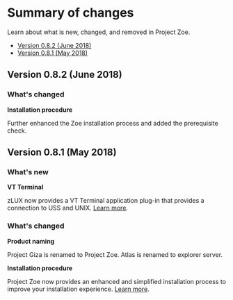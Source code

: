 # Summary of changes

Learn about what is new, changed, and removed in Project Zoe.

- [Version 0.8.2 (June 2018)](summaryofchanges.md#version-082-june-2018)
- [Version 0.8.1 (May 2018)](summaryofchanges.md#version-081-may-2018)

## Version 0.8.2 (June 2018)

### What's changed
**Installation procedure**

  Further enhanced the Zoe installation process and added the prerequisite check.

## Version 0.8.1 (May 2018)

### What's new
**VT Terminal**

  zLUX now provides a VT Terminal application plug-in that provides a connection to USS and UNIX. [Learn more](mvd-appplugins.md).

### What's changed
**Product naming**

  Project Giza is renamed to Project Zoe. Atlas is renamed to explorer server.

**Installation procedure**

  Project Zoe now provides an enhanced and simplified installation process to improve your installation experience. [Learn more](zoeinstall.md).
